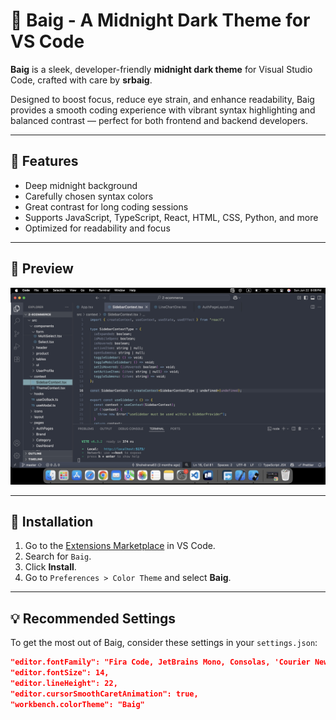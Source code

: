 # 🌙 Baig - A Midnight Dark Theme for VS Code

**Baig** is a sleek, developer-friendly **midnight dark theme** for Visual Studio Code, crafted with care by **srbaig**.

Designed to boost focus, reduce eye strain, and enhance readability, Baig provides a smooth coding experience with vibrant syntax highlighting and balanced contrast — perfect for both frontend and backend developers.

---

## 🎨 Features

- Deep midnight background
- Carefully chosen syntax colors
- Great contrast for long coding sessions
- Supports JavaScript, TypeScript, React, HTML, CSS, Python, and more
- Optimized for readability and focus

---

## 📸 Preview

![Baig Theme Screenshot](./images/baig.jpeg)

---

## 🚀 Installation

1. Go to the [Extensions Marketplace](https://marketplace.visualstudio.com/) in VS Code.
2. Search for `Baig`.
3. Click **Install**.
4. Go to `Preferences > Color Theme` and select **Baig**.

---

## 💡 Recommended Settings

To get the most out of Baig, consider these settings in your `settings.json`:

```json
"editor.fontFamily": "Fira Code, JetBrains Mono, Consolas, 'Courier New', monospace",
"editor.fontSize": 14,
"editor.lineHeight": 22,
"editor.cursorSmoothCaretAnimation": true,
"workbench.colorTheme": "Baig"
```
